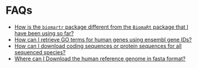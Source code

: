 # FAQs

- [How is the `biomartr` package different from the `BiomaRt` package that I have been using so far?](https://github.com/HajkD/biomartr/issues/11)
- [How can I retrieve GO terms for human genes using ensembl gene IDs?](https://github.com/HajkD/biomartr/issues/5)
- [How can I download coding sequences or protein sequences for all sequenced species?](https://www.biostars.org/p/9202/#235962)
- [Where can I Download the human reference genome in fasta format?](https://www.biostars.org/p/1796/#236039)
